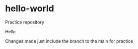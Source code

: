 # hello-world
Practice repository

Hello

Changes made just include the branch to the main for practice
